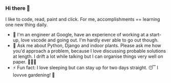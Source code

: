 ### Hi there 👋
I like to code, read, paint and click. For me, accomplishments == learning one new thing daily. 

- 🔭 I'm an engineer at Google, have an experience of working at a start-up, love vscode and going out. I'm hardly ever able to go out though.
- 💬 Ask me about Python, Django and indoor plants. 
Please ask me how you'd approach a problem, because I love discussing probable solutions at length. I drift a lot while talking but I can organise things very well on paper. 👩🏼‍💻
- ⚡ Fun fact: I love sleeping but can stay up for two days straight. 😴 I lovvve gardening! 🌱

